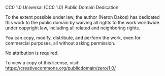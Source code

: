 CC0 1.0 Universal (CC0 1.0) Public Domain Dedication

To the extent possible under law, the author (Neron Dakos) has dedicated this work to the public domain by waiving all rights to the work worldwide under copyright law, including all related and neighboring rights.

You can copy, modify, distribute, and perform the work, even for commercial purposes, all without asking permission.

No attribution is required.

To view a copy of this license, visit:
https://creativecommons.org/publicdomain/zero/1.0/
